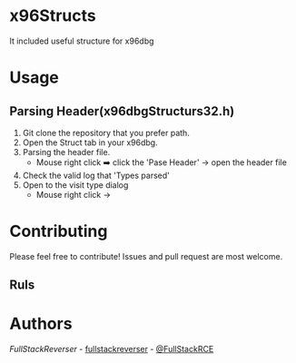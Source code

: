 # x96Structs
It included useful structure for x96dbg

# Usage
## Parsing Header(x96dbgStructurs32.h)
1. Git clone the repository that you prefer path.
2. Open the Struct tab in your x96dbg.
3. Parsing the header file.
   * Mouse right click :arrow_right: click the 'Pase Header' -> open the header file
4. Check the valid log that 'Types parsed'
5. Open to the visit type dialog
   * Mouse right click -> 
# Contributing
Please feel free to contribute! Issues and pull request are most welcome.
## Ruls

# Authors
*FullStackReverser* - [fullstackreverser](https://github.com/fullstackreverser) - [@FullStackRCE](https://twitter.com/FullStackRCE)